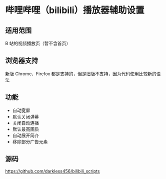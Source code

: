 # 哔哩哔哩（bilibili）播放器辅助设置

## 适用范围

B 站的视频播放页（暂不含首页）

## 浏览器支持

新版 Chrome、Firefox 都是支持的，但是旧版不支持，因为代码使用比较新的语法

## 功能

- 自动宽屏
- 默认关闭弹幕
- 关闭自动连播
- 默认最高画质
- 自动展开简介
- 移除部分广告元素

## 源码

https://github.com/darkless456/bilibili_scripts